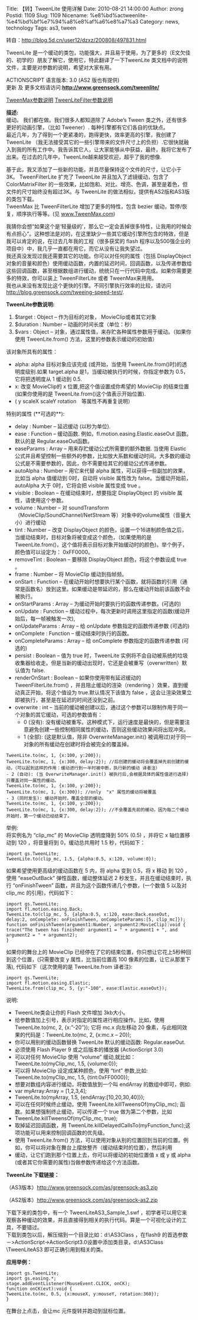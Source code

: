 Title: 【转】TweenLite 使用详解
Date: 2010-08-21 14:00:00
Author: zrong
Postid: 1109
Slug: 1109
Nicename: %e8%bd%actweenlite-%e4%bd%bf%e7%94%a8%e8%af%a6%e8%a7%a3
Category: news, technology
Tags: as3, tween

转自：<http://blog.5d.cn/user12/dzxz/200808/497831.html>

TweenLite
是一个缓动的类包，功能强大，并且易于使用，为了更多的（E文欠佳的、初学的）朋友了解它，使用它，特此翻译了一下TweenLite
类文档中的说明文件，主要是对参数的说明，希望对大家有用。

ACTIONSCRIPT 语言版本: 3.0 (AS2 版也有提供)  
更新 及
更多文档请访问:[](http://www.tweenlite.com/)**<http://www.greensock.com/tweenlite/>**

[TweenMax参数说明](http://zengrong.net/post/1125.htm)
[TweenLiteFilter参数说明](http://zengrong.net/post/1126.htm)

<!--more-->

**描述:**  
缓动。 我们都在做。我们很多人都知道除了 Adobe’s Tween
类之外，还有很多更好的动画引擎，（比如 Tweener）.
每种引擎都有它们各自的优缺点。  
最近几年，为了得到一个更紧凑的，跑得更快，效率更高的引擎，我创建了
TweenLite
（我无法接受其它的一些引擎带来的文件尺寸上的负担）.它很快就融入到我的所有工作中。我告诉其它人，让大家能够从中获益，最终，我将它发布了出来。在过去的几年中，TweenLite越来越受欢迎，超乎了我的想像.  

基于此，我又添加了一些新的功能，并且尽量保持这个文件的尺寸，让它小于3K。
TweenFilterLite 扩充了 TweenLite 并且加入了滤镜缓动，包含了
ColorMatrixFilter
的一些效果，比如饱和、对比、增亮、色调，甚至是着色，但文件的尺寸始终没有超过3K。与
TweenLite 的做法相似，提供有AS2版和AS3版的类包下载。  
TweenMax 比 TweenFilterLite 增加了更多的特性，包含 bezier
缓动，暂停/恢复，顺序执行等等。(见 www.TweenMax.com)  

我猜你会想“如果这个是‘轻量级的’，那么它一定会丢掉很多特性，让我用的时候会有点担心”。这种想法是对的，在这里缺少一些其它缓动引擎所包含的特效，但是我可以肯定的说，在过去几年我的工程（很多获奖的
flash
程序以及500强企业的项目中）中，我几乎一直都在用它，而它从没有让我失望过。  
我还真没发现过我还需要其它的功能。你可以对任何的属性（包括
DisplayObject
对象的音量和颜色）使用缓动函数，内置的延迟时间，回调函数，以及传递参数给这些回调函数，甚至根据数组进行缓动，统统只在一行代码中完成。如果你需要更多的特效，你可以装上
TweenFilterLite 或者 TweenMax来用用。  
我也从来没有发现比这个更快的引擎。不同引擎执行效率的比较，请访问
http://blog.greensock.com/tweeing-speed-test/.

**TweenLite参数说明:**

1.  \$target : Object – 作为目标的对象， MovieClip或者其它对象
2.  \$duration : Number – 动画的时间长度（单位：秒）
3.  \$vars : Object –
    对象，通过属性值，来存贮各种属性参数用于缓动。（如果你使用
    TweenLite.from() 方法，这里的参数表示缓动的初始值）

该对象所具有的属性：

-   alpha: alpha 目标对象应该完成 (或开始，当使用
    TweenLite.from()时)的透明度级别.如果 target.alpha
    是1，当缓动被执行的时候，你指定参数为 0.5，它将把透明度从 1 缓动到
    0.5.
-   x: 改变 MovieClip的 x 位置,把这个值设置成你希望的 MovieClip
    的结束位置(如果你使用的是 TweenLite.from()这个值表示开始位置).
-   ( y scaleX scaleY rotation　等属性不再重复说明）

特别的属性 (\*\*可选的\*\*):

-   delay : Number – 延迟缓动 (以秒为单位).
-   ease : Function – 缓动函数. 例如，fl.motion.easing.Elastic.easeOut
    函数。默认的是 Regular.easeOut函数。
-   easeParams : Array – 用来存贮缓动公式所需要的额外数据. 当使用
    Elastic
    公式并且希望控制一些额外的参数，比如放大系数和缓动时间。大多数的缓动公式是不需要参数的，因此，你不需要给其它的缓动公式传递参数。
-   autoAlpha : Number – 用它来代替 alpha
    属性，可以获得一些副加的效果，比如当 alpha 值缓动到 0时，自动将
    visible 属性改为 false。当缓动开始前，autoAlpha 大于 0时，它将会把
    visible 属性变成 true 。
-   visible : Boolean – 在缓动结束时，想要指定 DisplayObject 的 visible
    属性，请使用这个参数。
-   volume : Number – 对 soundTransform
    （MovieClip/SoundChannel/NetStream
    等）对象中的volume属性（音量大小）进行缓动
-   tint : Number – 改变 DisplayObject
    的颜色，设置一个16进制颜色值之后，当缓动结束时，目标对象将被变成这个颜色，（如果使用的是TweenLite.from()，这个值将表示目标对象开始缓动时的颜色)。举个例子，颜色值可以设定为：
    0xFF0000。
-   removeTint : Boolean – 要移除 DisplayObject 颜色，将这个参数设成
    true 。
-   frame : Number – 将 MovieClip 缓动到指帧频。
-   onStart : Function –
    在缓动开始时想要执行某个函数，就将函数的引用（通常是函数名）放到这里。如果缓动是带延迟的，那么在缓动开始前该函数不会被执行。
-   onStartParams : Array – 为缓动开始时要执行的函数传递参数。(可选的)
-   onUpdate : Function –
    缓动过程中，每次更新时调用这里指定的函数(缓动开始后，每一帧被触发一次),
-   onUpdateParams : Array – 给 onUpdate 参数指定的函数传递参数 (可选的)
-   onComplete : Function – 缓动结束时执行的函数。
-   onCompleteParams : Array – 给 onComplete 参数指定的函数传递参数
    (可选的)
-   persist : Boolean – 值为 true 时，TweenLite
    实例将不会自动被系统的垃圾收集器给收走。但是当新的缓动出现时，它还是会被重写（overwritten）默认值为
    false.
-   renderOnStart : Boolean – 如果你使用带有延迟缓动的
    TweenFilterLite.from() ，并且阻止缓动的渲染（rendering
    ）效果，直到缓动真正开始，将这个值设为 true.默认情况下该值为 false
    ，这会让渲染效果立即被执行，甚至是在延迟的时间还没到之前。
-   overwrite : int –
    当前的缓动被创建以后，通过这个参数可以限制作用于同一个对象的其它缓动，可选的参数值有：  
    - 0 (没有):
    没有缓动被重写。这种模式下，运行速度是最快的，但是需要注意避免创建一些控制相同属性的缓动，否则这些缓动效果间将出现冲突。  
    - 1 (全部): (这是默认值，除非 OverwriteManager.init()
    被调用过)对于同一对象的所有缓动在创建时将会被完全的覆盖掉。

``` {lang="actionscript"}
TweenLite.to(mc, 1, {x:100, y:200});
TweenLite.to(mc, 1, {x:300, delay:2}); //后创建的缓动将会覆盖掉先前创建的缓动，（可以起到这样的作用：缓动进行到一半时被中断，执行新的缓动 译者注）
- 2 (自动): (当 OverwriteManager.init() 被执行后,会根据具体的属性值进行选择)只覆盖对同一属性的缓动。
TweenLite.to(mc, 1, {x:100, y:200});
TweenLite.to(mc, 1, {x:300}); //only  "x" 属性的缓动将被覆盖
- 3 (同时发生): 缓动开始时，覆盖全部的缓动。
TweenLite.to(mc, 1, {x:100, y:200});
TweenLite.to(mc, 1, {x:300, delay:2}); //不会覆盖先前的缓动，因为每二个缓动开始时，第一个缓动已经结束了。
```

举例:  
将实例名为 “clip\_mc” 的 MovieClip 透明度降到 50% (0.5) ，并将它 x
轴位置移动到 120 ，将音量将到 0，缓动总共用时 1.5 秒，代码如下：

``` {lang="actionscript"}
import gs.TweenLite;
TweenLite.to(clip_mc, 1.5, {alpha:0.5, x:120, volume:0});
```

如果希望使用更高级的缓动函数在 5 内，将 alpha 变到 0.5，将 x 移动 到 120
，使用 “easeOutBack” 弹性函数，缓动整体延迟 2
秒发生，并且在缓动结束时，执行 “onFinishTween”
函数，并且为这个函数传递几个参数，(一个数值 5 以及对 clip\_mc
的引用)，代码如下：

``` {lang="actionscript"}
import gs.TweenLite;
import fl.motion.easing.Back;
TweenLite.to(clip_mc, 5, {alpha:0.5, x:120, ease:Back.easeOut, delay:2, onComplete: onFinishTween, onCompleteParams:[5, clip_mc]});
function onFinishTween(argument1:Number, argument2:MovieClip):void {
trace("The tween has finished! argument1 = " + argument1 + ", and argument2 = " + argument2);
}
```

如果你的舞台上的 MovieClip
已经停在了它的结束位置，你只想让它花上5秒种回到这个位置，(只需要改变 y
属性，比当前位置高 100 像素的位置，让它从那里下落),
代码如下（这次使用的是 TweenLite.from 译者注):

``` {lang="actionscript"}
import gs.TweenLite;
import fl.motion.easing.Elastic;
TweenLite.from(clip_mc, 5, {y:"-100", ease:Elastic.easeOut});
```

说明:

-   TweenLite类会让你的 Flash 文件增加 3kb大小。
-   给参数值加上引号，表示对指定的属性进行相应操作。比如，使用
    TweenLite.to(mc, 2, {x:”-20″}); 它将 mc.x 向左移动 20
    像素，与此相同效果的代码是：TweenLite.to(mc, 2, {x:mc.x – 20});
-   你可以用别的缓动函数替换 TweenLite 默认的缓动函数: Regular.easeOut.
-   必须使用 Flash Player 9 或之后版本的播放器 (ActionScript 3.0)
-   可以对任何 MovieClip 使用 “volume”
    缓动,就比如：TweenLite.to(myClip\_mc, 1.5, {volume:0});
-   可以将 MovieClip 设定成某种颜色，使用 “tint” 参数,比如:
    TweenLite.to(myClip\_mc, 1.5, {tint:0xFF0000});
-   想要对数组内容进行缓动，将数值放到一个叫 endArray
    的数组中即可，例如:
-   var myArray:Array = [1,2,3,4];
-   TweenLite.to(myArray, 1.5, {endArray:[10,20,30,40]});
-   可以在任何时候终止缓动，使用 TweenLite.killTweensOf(myClip\_mc);
    函数。如果想强制终止缓动，可以传递一个 true 做为第二个参数，比如
-   TweenLite.killTweensOf(myClip\_mc, true);
-   取掉延迟回调函数，用
    TweenLite.killDelayedCallsTo(myFunction\_func);这项功能可以用来控制回调函数的优先级。
-   使用 TweenLite.from()
    方法，可以使用对象从别的位置回到当前的位置。例如，你可以将对象在舞台上摆放整齐（缓动结束时的位置），然后利用
-   缓动，让它们跑到那个位置上去，你可以将缓动的初始位置值 x 或 y 或
    alpha (或者其它你需要的属性)当做参数传递给这个方法函数。

**TweenLite 下载链接：**

（AS3版本）<http://www.greensock.com/as/greensock-as3.zip>

（AS2版本）<http://www.greensock.com/as/greensock-as2.zip>

下载下来的类包中，有一个 TweenLiteAS3\_Sample\_1.swf
，初学者可以用它来观察各种缓动的效果，并且直接得到相关的执行代码。算是一个可视化设计的工具，不要错过。  
下载到类包以后，解压缩到一个目录比如：d:\\AS3Class ，在flash9
的首选参数－\>ActionScript-\>ActionScript3.0设置中添加类目录，d:\\AS3Class
\\TweenLiteAS3 即可正确引用到相关的类。

**应用举例：**

``` {lang="actionscript"}
import gs.TweenLite;
import gs.easing.*;
stage.addEventListener(MouseEvent.CLICK, onCK);
function onCK(evt):void {
TweenLite.to(mc, 0.5, {x:mouseX, y:mouseY, rotation:360});
}
```

在舞台上点击，会让mc 元件旋转并跑动到鼠标位置。

